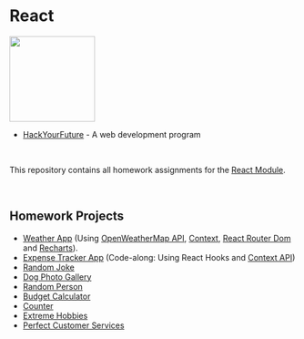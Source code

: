 # React

<img src="https://user-images.githubusercontent.com/87442098/143490172-7780bc7b-51c7-4f44-9048-f3cc7229550b.png" width="150">

* [HackYourFuture](https://github.com/HackYourFuture) - A web development program

<br/>

This repository contains all homework assignments for the [React Module](https://github.com/HackYourFuture/React).

</br>

## Homework Projects
* [Weather App](https://naughty-williams-fa98df.netlify.app/) (Using [OpenWeatherMap API](https://openweathermap.org/), [Context](https://reactjs.org/docs/context.html), [React Router Dom](https://www.npmjs.com/package/react-router-dom) and [Recharts](https://www.npmjs.com/package/recharts)).
* [Expense Tracker App](https://condescending-northcutt-b1b458.netlify.app/) (Code-along: Using React Hooks and [Context API](https://reactjs.org/docs/context.html))
* [Random Joke](https://pedantic-turing-52b0c6.netlify.app/)
* [Dog Photo Gallery](https://agitated-perlman-e0ee48.netlify.app/)
* [Random Person](https://hardcore-brown-80979e.netlify.app/)
* [Budget Calculator](https://hardcore-poitras-0f4aa5.netlify.app/)
* [Counter](https://hardcore-williams-9b0c29.netlify.app/)
* [Extreme Hobbies](https://fervent-lamarr-b821a6.netlify.app/)
* [Perfect Customer Services](https://romantic-kowalevski-487e26.netlify.app/)
